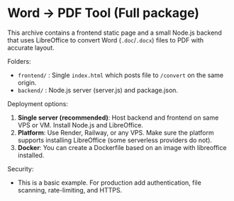 # Word -> PDF Tool (Full package)

This archive contains a frontend static page and a small Node.js backend that uses LibreOffice to convert Word (`.doc`/`.docx`) files to PDF with accurate layout.

Folders:
- `frontend/` : Single `index.html` which posts file to `/convert` on the same origin.
- `backend/` : Node.js server (server.js) and package.json.

Deployment options:
1. **Single server (recommended)**: Host backend and frontend on same VPS or VM. Install Node.js and LibreOffice.
2. **Platform**: Use Render, Railway, or any VPS. Make sure the platform supports installing LibreOffice (some serverless providers do not).
3. **Docker**: You can create a Dockerfile based on an image with libreoffice installed.

Security:
- This is a basic example. For production add authentication, file scanning, rate-limiting, and HTTPS.

